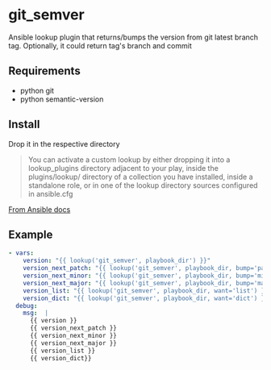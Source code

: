 # git_semver
Ansible lookup plugin that returns/bumps the version from git latest branch tag. Optionally, it could return tag's branch and commit

## Requirements
- python git
- python semantic-version

## Install
Drop it in the respective directory
> You can activate a custom lookup by either dropping it into a lookup_plugins directory adjacent to your play, inside the plugins/lookup/ directory of a collection you have installed, inside a standalone role, or in one of the lookup directory sources configured in ansible.cfg

[From Ansible docs](https://docs.ansible.com/ansible/latest/plugins/lookup.html#enabling-lookup-plugins)

## Example
```yaml
- vars:
    version: "{{ lookup('git_semver', playbook_dir') }}"
    version_next_patch: "{{ lookup('git_semver', playbook_dir, bump='patch') }}"
    version_next_minor: "{{ lookup('git_semver', playbook_dir, bump='minor') }}"
    version_next_major: "{{ lookup('git_semver', playbook_dir, bump='major') }}"
    version_list: "{{ lookup('git_semver', playbook_dir, want='list') }}"
    version_dict: "{{ lookup('git_semver', playbook_dir, want='dict') }}"
  debug:
    msg:  |
      {{ version }}
      {{ version_next_patch }}
      {{ version_next_minor }}
      {{ version_next_major }}
      {{ version_list }}
      {{ version_dict}}
```
